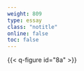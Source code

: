 ```yaml
---
weight: 809
type: essay
class: "notitle"
online: false
toc: false
---
```


{{< q-figure id="8a" >}}
